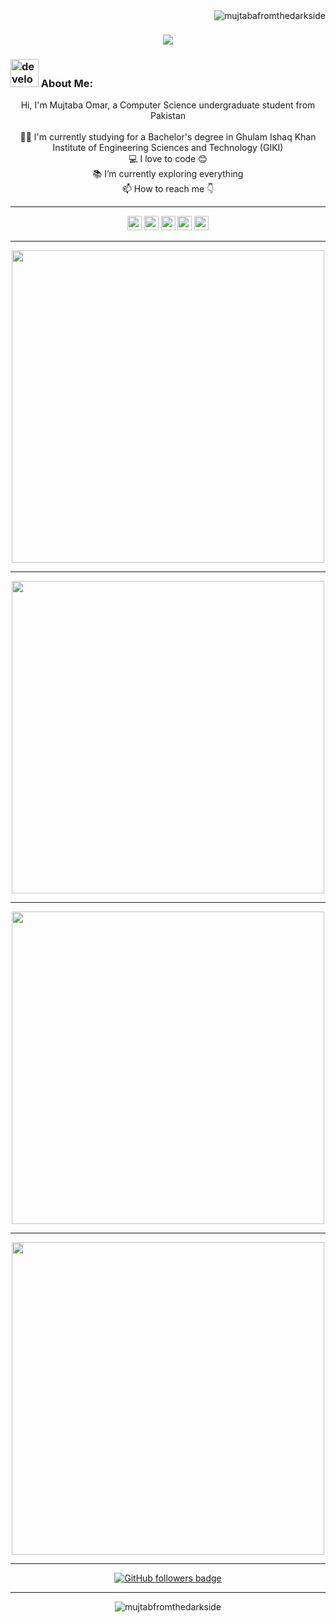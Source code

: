 <img align="right" src="https://visitor-badge.laobi.icu/badge?page_id=mujtabafromthedarkside/mujtabafromthedarkside" alt="mujtabafromthedarkside">    
<!-- [![Typing SVG](https://readme-typing-svg.herokuapp.com?center=true&lines=This+is+HalemoGPA;Nice+to+meet+you+%F0%9F%91%8B)](https://git.io/typing-svg)       -->

<h1 align="center">
  <a href="https://git.io/typing-svg">
    <img src="https://readme-typing-svg.herokuapp.com/?lines=This+is+Mujtaba;Nice+to+meet+you+%F0%9F%91%8B&center=true&size=30">
  </a>
</h1>
   
###  <img src="/images/Developer.gif" alt="developer gif"  height="45px">  About Me:
<p align="center">
  Hi, I'm Mujtaba Omar, a Computer Science undergraduate student from Pakistan
  <br>
  <br>
  👨‍🎓 I'm currently studying for a Bachelor's degree in Ghulam Ishaq Khan Institute of Engineering Sciences and Technology (GIKI)
  <br>
  💻 I love to code 😊
  <br>
  📚 I’m currently exploring everything
  <br>
  📫 How to reach me 👇
</p>

<hr>
<p align="center"> <a href="https://www.linkedin.com/in/mujtaba-omar-78ba29235/"><img src="https://img.shields.io/badge/linkedin-%230077B5.svg?&style=for-the-badge&logo=linkedin&logoColor=white" height=23></a> <a href="mailto:mujtabaomar123@gmail.com"><img src="https://img.shields.io/badge/Gmail-D14836?style=for-the-badge&logo=gmail&logoColor=white" height=23></a> <a href="http://wa.me//923365473608"><img src="https://img.shields.io/badge/WhatsApp-25D366?style=for-the-badge&logo=whatsapp&logoColor=white" height=23></a> <a href="https://www.facebook.com/Mujtaba0mar"><img src="https://img.shields.io/badge/Facebook-1877F2?style=for-the-badge&logo=facebook&logoColor=white" height=23></a> 
<!--   <a href="https://github.com/HalemoGPA/"><img src="https://img.shields.io/badge/GitHub-100000?style=for-the-badge&logo=github&logoColor=white" height=23></a> -->
<!--   <a href="https://www.youtube.com/watch?v=p0uAJ6Eu4Rs"><img src="https://img.shields.io/badge/YouTube-FF0000?style=for-the-badge&logo=youtube&logoColor=white" height=23></a> -->
<!--   <a href="https://t.me/HalemoGPA"><img src="https://img.shields.io/badge/Telegram-2CA5E0?style=for-the-badge&logo=telegram&logoColor=white" height=23></a>  c -->
  <a href="https://codeforces.com/profile/stakudog"><img src="https://img.shields.io/badge/codeforces-%234566B5.svg?&style=for-the-badge&logo=codeforces&logoColor=white" height=23></a></p>

<!--
<hr>
<h2 align="center">🔥 Languages & Frameworks & Tools & Abilities 🔥</h2><br>
<p align="center">
  <code><img title="C" height="25" src="images/c.svg"></code>
  <img title="C++" height="25" src="images/cpp.svg"></code>
  <img title="Problem Solving" height="25" src="images/problemSolving.png">
  <code><img title="C#" height="25" src="images/cSharp.svg"></code>
  <img title="Python" height="25" src="images/python-original.svg">
  <img title="Numpy" height="25" src="images/numpy.svg">
  <img title="Pandas" height="25" src="images/pandas.svg">
  <img title="Matplotlib" height="25" src="images/matplotlib.svg">
  <img title="Seaborn" height="25" src="images/seaborn.svg">
  <img title="Scikit Learn" height="25" src="images/Scikit_learn.svg">
  <img title="HTML5" height="25" src="images/html5.svg">
  <img title="CSS" height="25" src="images/css.svg">
  <img title="Javascript" height="25" src="images/javascript.svg">
  <img title="JSON" height="25" src="images/json.svg">
  <img title="Git" height="25" src="images/git-original.svg">
  <img title="GitHub" height="25" src="images/github.svg">
  <img title="Visual Studio Code" height="25" src="images/vscode.png">
  <code><img title="Microsoft Visual Studio" height="25" src="images/visualstudio.png"></code>
</p>
-->
<hr>

<!-- <h2 align="center">⚡ Stats ⚡</h2> -->

<p align="center">
  <a href="https://github.com/mujtabafromthedarkside/">
    <img width=500 src="https://github-readme-stats-gamma-nine-50.vercel.app/api/top-langs/?username=mujtabafromthedarkside&title_color=61dafb&text_color=ffffff&icon_color=61dafb&bg_color=20232a&langs_count=8&border_color=61dafb&hide_border=true&hide_progress=true&theme=holi" />
  </a>
</p>
<hr>
<p align="center">
  <a href="https://github.com/mujtabafromthedarkside/">
    <img width=500 src="https://github-readme-stats-mujtabafromthedarkside.vercel.app/api/wakatime?username=stakudog&v=2&hide=text,json,toml,markdown&langs_count=5&custom_title=Wakatime%20Stats%20since%2010/07/23&theme=holi" />
  </a>
</p>
<hr>
<p align="center">
  <a href="https://github.com/mujtabafromthedarkside/">
    <img width=500 src="https://github-readme-stats-gamma-nine-50.vercel.app/api?username=mujtabafromthedarkside&show_icons=true&theme=holi&rank_icon=percentile&include_all_commits=false" />
  </a>
</p>
<hr>
<p align="center">
  <a href="https://github.com/mujtabafromthedarkside/">
    <img width=500 src="https://github-readme-streak-stats.herokuapp.com/?user=mujtabafromthedarkside&theme=tokyonight&hide_current_streak=true" />
  </a>
</p>

<hr>
<p align="center">
  <a href="https://www.github.com/mujtabafromthedarkside" target="_blank" rel="noreferrer"><img src="https://img.shields.io/github/followers/mujtabafromthedarkside?logo=github&style=for-the-badge&color=282b2f&labelColor=0d1117" alt="GitHub followers badge" /></a>
</p>
<hr>
<p  align="center">
<img src="https://visitor-badge.laobi.icu/badge?page_id=mujtabafromthedarkside/mujtabafromthedarkside" alt="mujtabfromthedarkside"/>       
</p>

<!---
mujtabafromthedarkside/mujtabafromthedarkside is a ✨ special ✨ repository because its `README.md` (this file) appears on your GitHub profile.
You can click the Preview link to take a look at your changes.
--->
